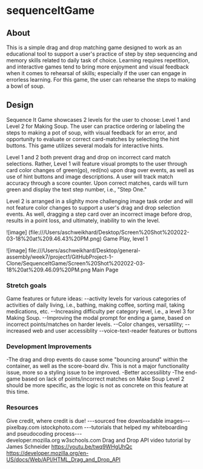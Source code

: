 # sequenceItGame
## About 
This is a simple drag and drop matching game designed to work as an educational tool to support a user's practice of step by step sequencing and memory skills related to daily task of choice. Learning requires repetition, and interactive games tend to bring more enjoyment and visual feedback when it comes to rehearsal of skills; especially if the user can engage in errorless learning. For this game, the user can rehearse the steps to making a bowl of soup.

## Design
Sequence It Game showcases 2 levels for the user to choose: Level 1 and Level 2 for Making Soup. The user can practice ordering or labeling the steps to making a pot of soup, with visual feedback for an error, and opportunity to evaluate or correct card-matches by selecting the hint buttons. This game utilizes several modals for interactive hints.

Level 1 and 2 both prevent drag and drop on incorrect card match selections. Rather, Level 1 will feature visual prompts to the user through card color changes of green(go), red(no) upon drag over events, as well as use of hint buttons and image descriptions. A user will track match accuracy through a score counter. Upon correct matches, cards will turn green and display the text step number, i.e., "Step One." 

Level 2 is arranged in a slighlty more challenging image task order and will not feature color changes to support a user's drag and drop selection events. As well, dragging a step card over an incorrect image before drop, results in a point loss, and ultimately, inability to win the level. 

![image]
(file:///Users/aschweikhard/Desktop/Screen%20Shot%202022-03-18%20at%209.46.43%20PM.png) Game Play, level 1

![image]
file:///Users/aschweikhard/Desktop/general-assembly/week7/project1/GitHubProject-1-Clone/SequenceItGame/Screen%20Shot%202022-03-18%20at%209.46.09%20PM.png Main Page


### Stretch goals
Game features or future ideas:
--activity levels for various categories of activities of daily living, i.e., bathing, making coffee, sorting mail, taking medications, etc.
--Increasing difficulty per category level, i.e., a level 3 for Making Soup.
--Improving the modal prompt for ending a game, based on incorrect points/matches on harder levels.
--Color changes, versatility;
--increased web and user accessiblity
--voice-text-reader features or buttons

### Development Improvements
-The drag and drop events do cause some "bouncing around" within the container, as well as the score-board div. This is not a major functionality issue, more so a styling issue to be improved.
-Better accessilibty
-The end-game based on lack of points/incorrect matches on Make Soup Level 2 should be more specific, as the logic is not as concrete on this feature at this time.

### Resources
Give credit, where credit is due!
 ---sourced free downloadable images---
pixelbay.com
istockphoto.com
---tutorials that helped my whiteboarding and pseudocoding process---   
developer.mozilla.org 
w3schools.com
Drag and Drop API video tutorial by James Schneider https://youtu.be/twq9WHgUhQc
https://developer.mozilla.org/en-US/docs/Web/API/HTML_Drag_and_Drop_API
